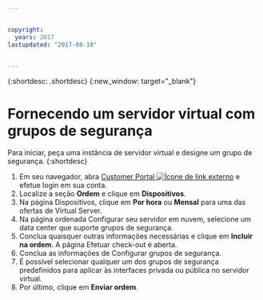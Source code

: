 ```yaml
---


copyright:
  years: 2017
lastupdated: "2017-08-10"


---
```


{:shortdesc: .shortdesc}
{:new_window: target="_blank"}


# Fornecendo um servidor virtual com grupos de segurança

Para iniciar, peça uma instância
de servidor virtual e designe um grupo de segurança.
{:shortdesc}
 
1. Em seu navegador, abra [Customer Portal ![Ícone de link externo](../../icons/launch-glyph.svg "Ícone de link externo")](https://control.softlayer.com/) e efetue login em sua conta.
2. Localize a seção **Ordem** e clique em **Dispositivos**.
3. Na página Dispositivos, clique em **Por hora** ou **Mensal** para uma das ofertas de Virtual Server.
4. Na página ordenada Configurar seu servidor em nuvem, selecione um data center que suporte grupos de segurança.
5. Conclua quaisquer outras informações necessárias e clique em **Incluir na ordem**. A página Efetuar check-out é aberta.
6. Conclua as informações de Configurar grupos de segurança.
7. É possível selecionar qualquer um dos grupos de segurança predefinidos para aplicar às interfaces privada ou pública no servidor virtual.
8. Por último, clique em **Enviar ordem**.

